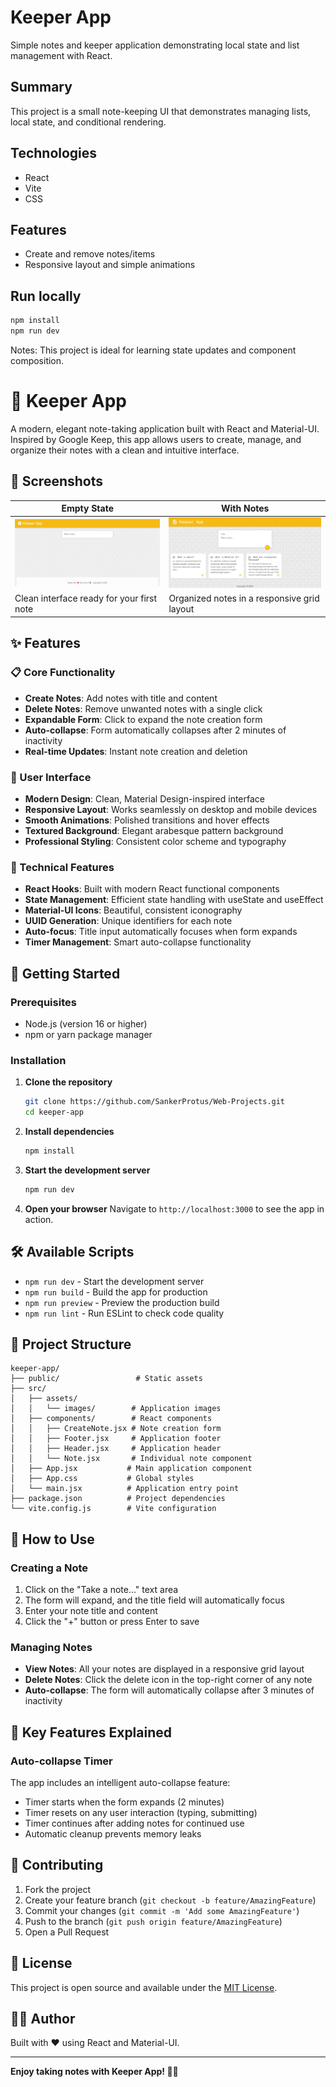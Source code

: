 # Keeper App

Simple notes and keeper application demonstrating local state and list management with React.

## Summary

This project is a small note-keeping UI that demonstrates managing lists, local state, and conditional rendering.

## Technologies

- React
- Vite
- CSS

## Features

- Create and remove notes/items
- Responsive layout and simple animations

## Run locally

```bash
npm install
npm run dev
```

Notes: This project is ideal for learning state updates and component composition.
# 📝 Keeper App

A modern, elegant note-taking application built with React and Material-UI. Inspired by Google Keep, this app allows users to create, manage, and organize their notes with a clean and intuitive interface.

## 📸 Screenshots

| Empty State | With Notes |
|-------------|------------|
| ![Keeper App - Empty State](src/assets/images/keeper-empty.png) | ![Keeper App - With Notes](src/assets/images/keeper-with-notes.png) |
| Clean interface ready for your first note | Organized notes in a responsive grid layout |

## ✨ Features

### 📋 Core Functionality
- **Create Notes**: Add notes with title and content
- **Delete Notes**: Remove unwanted notes with a single click
- **Expandable Form**: Click to expand the note creation form
- **Auto-collapse**: Form automatically collapses after 2 minutes of inactivity
- **Real-time Updates**: Instant note creation and deletion

### 🎨 User Interface
- **Modern Design**: Clean, Material Design-inspired interface
- **Responsive Layout**: Works seamlessly on desktop and mobile devices
- **Smooth Animations**: Polished transitions and hover effects
- **Textured Background**: Elegant arabesque pattern background
- **Professional Styling**: Consistent color scheme and typography

### 🔧 Technical Features
- **React Hooks**: Built with modern React functional components
- **State Management**: Efficient state handling with useState and useEffect
- **Material-UI Icons**: Beautiful, consistent iconography
- **UUID Generation**: Unique identifiers for each note
- **Auto-focus**: Title input automatically focuses when form expands
- **Timer Management**: Smart auto-collapse functionality

## 🚀 Getting Started

### Prerequisites
- Node.js (version 16 or higher)
- npm or yarn package manager

### Installation

1. **Clone the repository**
   ```bash
   git clone https://github.com/SankerProtus/Web-Projects.git
   cd keeper-app
   ```

2. **Install dependencies**
   ```bash
   npm install
   ```

3. **Start the development server**
   ```bash
   npm run dev
   ```

4. **Open your browser**
   Navigate to `http://localhost:3000` to see the app in action.

## 🛠️ Available Scripts

- `npm run dev` - Start the development server
- `npm run build` - Build the app for production
- `npm run preview` - Preview the production build
- `npm run lint` - Run ESLint to check code quality

## 📁 Project Structure

```
keeper-app/
├── public/                 # Static assets
├── src/
│   ├── assets/
│   │   └── images/        # Application images
│   ├── components/        # React components
│   │   ├── CreateNote.jsx # Note creation form
│   │   ├── Footer.jsx     # Application footer
│   │   ├── Header.jsx     # Application header
│   │   └── Note.jsx       # Individual note component
│   ├── App.jsx           # Main application component
│   ├── App.css           # Global styles
│   └── main.jsx          # Application entry point
├── package.json          # Project dependencies
└── vite.config.js        # Vite configuration
```

## 🎯 How to Use

### Creating a Note
1. Click on the "Take a note..." text area
2. The form will expand, and the title field will automatically focus
3. Enter your note title and content
4. Click the "+" button or press Enter to save

### Managing Notes
- **View Notes**: All your notes are displayed in a responsive grid layout
- **Delete Notes**: Click the delete icon in the top-right corner of any note
- **Auto-collapse**: The form will automatically collapse after 3 minutes of inactivity

## 🌟 Key Features Explained

### Auto-collapse Timer
The app includes an intelligent auto-collapse feature:
- Timer starts when the form expands (2 minutes)
- Timer resets on any user interaction (typing, submitting)
- Timer continues after adding notes for continued use
- Automatic cleanup prevents memory leaks

## 🤝 Contributing

1. Fork the project
2. Create your feature branch (`git checkout -b feature/AmazingFeature`)
3. Commit your changes (`git commit -m 'Add some AmazingFeature'`)
4. Push to the branch (`git push origin feature/AmazingFeature`)
5. Open a Pull Request

## 📄 License

This project is open source and available under the [MIT License](LICENSE).

## 👨‍💻 Author

Built with ❤️ using React and Material-UI.

---

**Enjoy taking notes with Keeper App! 📝✨**
